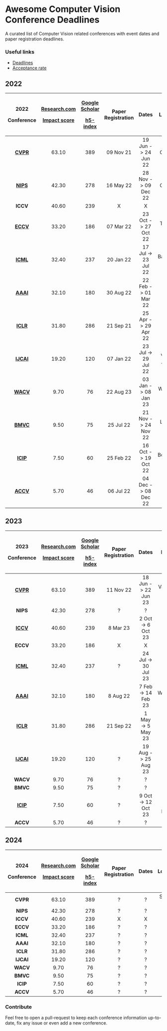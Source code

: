 # Awesome Computer Vision Conference Deadlines
A curated list of Computer Vision related conferences with event dates and paper registration deadlines.

### Useful links
- [Deadlines](https://aideadlin.es/?sub=ML,CV)
- [Acceptance rate](https://github.com/lixin4ever/Conference-Acceptance-Rate)

## 2022

|<p>**2022**</p><p>**Conference**</p>|<p>[**Research.com**](https://research.com/conference-rankings/computer-science)</p><p>[**Impact score**](https://research.com/conference-rankings/computer-science)</p>|<p>[**Google Scholar**](https://scholar.google.com/citations?view_op=top_venues&hl=en&vq=eng_computervisionpatternrecognition)</p><p>[**h5-index**](https://scholar.google.com/citations?view_op=top_venues&hl=en&vq=eng_computervisionpatternrecognition)</p>|**Paper Registration**|**Dates**|**Location**|
| :-: | :-: | :-: | :-: | :-: | :-: |
|[**CVPR**](https://cvpr2022.thecvf.com/)|63.10|389|09 Nov 21|19 Jun -> 24 Jun 22|New Orleans, USA|
|[**NIPS**](https://nips.cc/)|42.30|278|16 May 22|28 Nov -> 09 Dec 22|New, Orleans, USA|
|**ICCV**|40.60|239|X|X|X|
|[**ECCV**](https://eccv2022.ecva.net/)|33.20|186|07 Mar 22|23 Oct -> 27 Oct 22|Tel Aviv, Israel|
|[**ICML**](https://icml.cc/)|32.40|237|20 Jan 22|17 Jul -> 23 Jul 22|Baltimore, USA|
|[**AAAI**](https://aaai.org/Conferences/AAAI-22/)|32.10|180|30 Aug 22|22 Feb -> 01 Mar 22|Virtual|
|[**ICLR**](https://iclr.cc/virtual/2022/index.html)|31.80|286|21 Sep 21|25 Apr -> 29 Apr 22|Virtual|
|[**IJCAI**](https://ijcai-22.org/)|19.20|120|07 Jan 22|23 Jul -> 29 Jul 22|Vienna, Austria|
|[**WACV**](https://wacv2023.thecvf.com/)|9.70|76|22 Aug 23|03 Jan -> 08 Jan 23|Waikoloa, Hawaii|
|[**BMVC**](https://bmvc2022.org/)|9.50|75|25 Jul 22|21 Nov -> 24 Nov 22|London, UK|
|[**ICIP**](https://2022.ieeeicip.org/)|7.50|60|25 Feb 22|16 Oct -> 19 Oct 22|Bordeaux, France|
|[**ACCV**](https://accv2022.org/en/default.asp)|5.70|46|06 Jul 22|04 Dec -> 08 Dec 22|Macau SAR, China|


## 2023

|<p>**2023**</p><p>**Conference**</p>|<p>[**Research.com**](https://research.com/conference-rankings/computer-science)</p><p>[**Impact score**](https://research.com/conference-rankings/computer-science)</p>|<p>[**Google Scholar**](https://scholar.google.com/citations?view_op=top_venues&hl=en&vq=eng_computervisionpatternrecognition)</p><p>[**h5-index**](https://scholar.google.com/citations?view_op=top_venues&hl=en&vq=eng_computervisionpatternrecognition)</p>|**Paper Registration**|**Dates**|**Location**|
| :-: | :-: | :-: | :-: | :-: | :-: |
|[**CVPR**](https://cvpr2023.thecvf.com/)|63.10|389|11 Nov 22|18 Jun -> 22 Jun 23|Vancouver, Canada|
|**NIPS**|42.30|278|?|?|?|
|[**ICCV**](https://iccv2023.thecvf.com/)|40.60|239|8 Mar 23|2 Oct -> 6 Oct 23|Paris, France|
|**ECCV**|33.20|186|X|X|X|
|[**ICML**](https://icml.cc/Conferences/2023/Dates)|32.40|237|?|24 Jul -> 30 Jul 23|?|
|[**AAAI**](https://aaai.org/Conferences/AAAI-23/)|32.10|180|8 Aug 22|7 Feb -> 14 Feb 23|Washington DC, USA|
|[**ICLR**](https://iclr.cc/Conferences/2023)|31.80|286|21 Sep 22|1 May -> 5 May 23|Kigali Rwanda|
|[**IJCAI**](https://ijcai-23.org/)|19.20|120|?|19 Aug -> 25 Aug 23|Cape Town, South Africa|
|**WACV**|9.70|76|?|?|?|
|**BMVC**|9.50|75|?|?|?|
|[**ICIP**](http://2023.ieeeicip.org/)|7.50|60|?|9 Oct -> 12 Oct 23|Kuala Lumpur, Malaysia|
|**ACCV**|5.70|46|?|?|?|

## 2024

|<p>**2024**</p><p>**Conference**</p>|<p>[**Research.com**](https://research.com/conference-rankings/computer-science)</p><p>[**Impact score**](https://research.com/conference-rankings/computer-science)</p>|<p>[**Google Scholar**](https://scholar.google.com/citations?view_op=top_venues&hl=en&vq=eng_computervisionpatternrecognition)</p><p>[**h5-index**](https://scholar.google.com/citations?view_op=top_venues&hl=en&vq=eng_computervisionpatternrecognition)</p>|**Paper Registration**|**Dates**|**Location**|
| :-: | :-: | :-: | :-: | :-: | :-: |
|**CVPR**|63.10|389|?|?|Seattle, USA|
|**NIPS**|42.30|278|?|?|?|
|**ICCV**|40.60|239|X|X|X|
|**ECCV**|33.20|186|?|?|?|
|**ICML**|32.40|237|?|?|?|
|**AAAI**|32.10|180|?|?|?|
|**ICLR**|31.80|286|?|?|?|
|**IJCAI**|19.20|120|?|?|?|
|**WACV**|9.70|76|?|?|?|
|**BMVC**|9.50|75|?|?|?|
|**ICIP**|7.50|60|?|?|?|
|**ACCV**|5.70|46|?|?|?|

### Contribute
Feel free to open a pull-request to keep each conference information up-to-date, fix any issue or even add a new conference.

